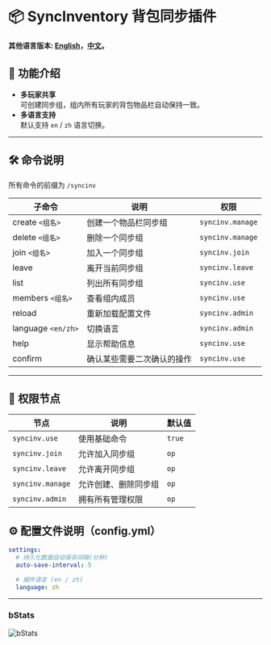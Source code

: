# 📦 SyncInventory 背包同步插件

**其他语言版本: [English](README.md)，[中文](README_zh.md)。**

## 📌 功能介绍

- **多玩家共享**  
  可创建同步组，组内所有玩家的背包物品栏自动保持一致。
- **多语言支持**  
  默认支持 `en` / `zh` 语言切换。

---

## 🛠 命令说明

所有命令的前缀为 `/syncinv`

| 子命令 | 说明 | 权限 |
| ------ | ---- | ---- |
| create `<组名>` | 创建一个物品栏同步组 | `syncinv.manage` |
| delete `<组名>` | 删除一个同步组 | `syncinv.manage` |
| join `<组名>` | 加入一个同步组 | `syncinv.join` |
| leave | 离开当前同步组 | `syncinv.leave` |
| list | 列出所有同步组 | `syncinv.use` |
| members `<组名>` | 查看组内成员 | `syncinv.use` |
| reload | 重新加载配置文件 | `syncinv.admin` |
| language `<en/zh>` | 切换语言 | `syncinv.admin` |
| help | 显示帮助信息 | `syncinv.use` |
| confirm | 确认某些需要二次确认的操作 | `syncinv.use` |

---

## 🔑 权限节点

| 节点 | 说明 | 默认值 |
| ---- | ---- | ------ |
| `syncinv.use` | 使用基础命令 | `true` |
| `syncinv.join` | 允许加入同步组 | `op` |
| `syncinv.leave` | 允许离开同步组 | `op` |
| `syncinv.manage` | 允许创建、删除同步组 | `op` |
| `syncinv.admin` | 拥有所有管理权限 | `op` |

## ⚙ 配置文件说明（config.yml）

```yaml
settings:
  # 持久化数据自动保存间隔(分钟)
  auto-save-interval: 5

  # 插件语言 (en / zh)
  language: zh
```

---

### bStats
![bStats](https://bstats.org/signatures/bukkit/SyncInventory.svg)
